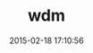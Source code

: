 ---
layout: post
title:  "wdm"
repo:   "Maher4Ever/wdm"
date:   2015-02-18 17:10:56
gemurl: https://github.com/Maher4Ever/wdm
---